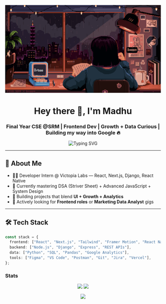 <!-- BANNER -->
<img src="./banner.gif" width="100%" height="50%" alt="banner" />

<h1 align="center">Hey there 👋, I'm Madhu</h1>
<h3 align="center">Final Year CSE @SRM | Frontend Dev | Growth + Data Curious | Building my way into Google 🔥</h3>

<p align="center">
  <img src="https://readme-typing-svg.demolab.com?font=Fira+Code&size=22&pause=1000&color=F97316&center=true&vCenter=true&width=500&lines=Frontend+Engineer+by+day.;Growth+Analyst+by+night.;Manifesting+Google+one+commit+at+a+time." alt="Typing SVG" />
</p>

---

## 🧠 About Me

- 🧑‍💻 Developer Intern @ Victopia Labs — React, Next.js, Django, React Native
- 🌱 Currently mastering DSA (Striver Sheet) + Advanced JavaScript + System Design
- 🧪 Building projects that blend **UI + Growth + Analytics**
- 💼 Actively looking for **Frontend roles** or **Marketing Data Analyst** gigs
---

## 🛠️ Tech Stack

```ts
const stack = {
  frontend: ["React", "Next.js", "Tailwind", "Framer Motion", "React Native"],
  backend: ["Node.js", "Django", "Express", "REST APIs"],
  data: ["Python", "SQL", "Pandas", "Google Analytics"],
  tools: ["Figma", "VS Code", "Postman", "Git", "Jira", "Vercel"],
};
```
### Stats
<p align="center"> <img src="https://github-readme-stats.vercel.app/api?username=madhu-cse&show_icons=true&theme=radical&count_private=true" height="165" /> <img src="https://github-readme-streak-stats.herokuapp.com/?user=madhu-cse&theme=radical" height="165" /> </p> <p align="center"> <img src="https://github-readme-stats.vercel.app/api/top-langs/?username=madhu-cse&layout=compact&theme=radical" /> </p>
